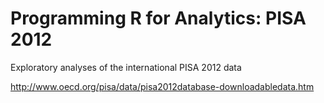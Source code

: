 # Programming R for Analytics: PISA 2012
Exploratory analyses of the international PISA 2012 data

http://www.oecd.org/pisa/data/pisa2012database-downloadabledata.htm
